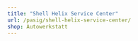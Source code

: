 ```yaml
---
title: "Shell Helix Service Center"
url: /pasig/shell-helix-service-center/
shop: Autowerkstatt
---
```

